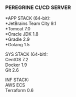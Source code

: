 ### PEREGRINE CI/CD SERVER  

*APP STACK (64-bit):  
	*JetBrains Team City 9.1  
	*Tomcat 7.0  
	*Oracle JDK 1.8  
	*Gradle 2.9  
	*Golang 1.5  

SYS STACK (64-bit):  
	CentOS 7.2  
	Docker 1.9  
	Git 2.6  

INF STACK:  
	AWS ECS  
	Terraform 0.6
	
